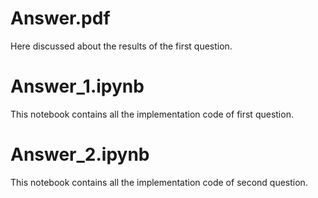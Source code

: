 # Answer.pdf
Here discussed about the results of the first question.

# Answer_1.ipynb
This notebook contains all the implementation code of first question.

# Answer_2.ipynb
This notebook contains all the implementation code of second question.

